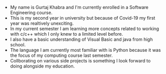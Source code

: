 - My name is Gurtaj Khabra and I'm currently enrolled in a Software Engineering course.
- This is my second year in university but because of Covid-19 my first year was realtively unexciting.
- In my current semester I am learning more concepts related to working with c/c++ which I only knew to a limited level before.
- I also have a basic understanding of Visual Basic and java from high school.
- The language I am currently most familiar with is Python because it was the focus of my computing course last semester.
- Collborating on various side projects is something I look forward to doing alongside my education.


<!---
GurtajK/GurtajK is a ✨ special ✨ repository because its `README.md` (this file) appears on your GitHub profile.
You can click the Preview link to take a look at your changes.
- You can reach me at gurtaj@ualberta.ca if you need to contact me. (add when the time is right)
--->
